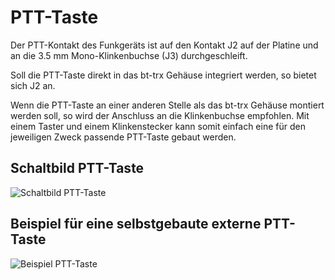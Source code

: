 # PTT-Taste

Der PTT-Kontakt des Funkgeräts ist auf den Kontakt J2 auf der Platine und an
die 3.5 mm Mono-Klinkenbuchse (J3) durchgeschleift.

Soll die PTT-Taste direkt in das bt-trx Gehäuse integriert werden, so bietet sich J2 an.

Wenn die PTT-Taste an einer anderen Stelle als das bt-trx Gehäuse montiert werden soll, so wird der Anschluss an die Klinkenbuchse empfohlen.
Mit einem Taster und einem Klinkenstecker kann somit einfach eine für den
jeweiligen Zweck passende PTT-Taste gebaut werden.

## Schaltbild PTT-Taste

![Schaltbild PTT-Taste](ptt_schematic.png)

## Beispiel für eine selbstgebaute externe PTT-Taste

![Beispiel PTT-Taste](Taster_PTT_640.jpg)
